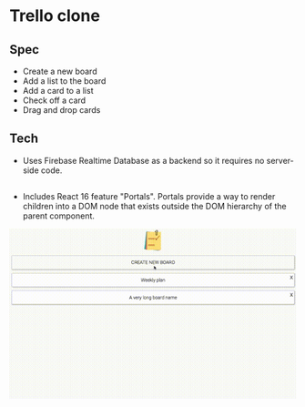 # Trello clone

## Spec

- Create a new board
- Add a list to the board
- Add a card to a list
- Check off a card
- Drag and drop cards

## Tech
- Uses Firebase Realtime Database as a backend so it requires no server-side code.

##
- Includes React 16 feature "Portals". Portals provide a way to render children into a DOM node that exists outside the DOM hierarchy of the parent component.

![Trello clone](trello-clone.gif)


